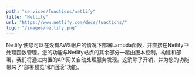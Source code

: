 ```yaml
---
path: "services/functions/netlify"
title: "Netlify"
url: "https://www.netlify.com/docs/functions/"
logo: "/images/netlify.png"
---
```


Netlify 使您可以在没有AWS帐户的情况下部署Lambda函数，并直接在Netlify中处理函数管理。您的功能与Netlify站点的其余部分一起由版本控制，构建和部署，我们将通过内置的API网关自动处理服务发现。这消除了开销，并为您的功能带来了“部署预览”和“回滚”功能。
